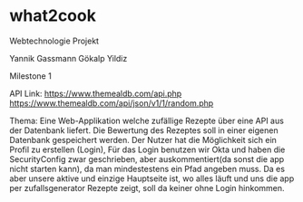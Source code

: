 # what2cook
Webtechnologie Projekt

Yannik Gassmann
Gökalp Yildiz

Milestone 1

API Link: https://www.themealdb.com/api.php
https://www.themealdb.com/api/json/v1/1/random.php

Thema:
Eine Web-Applikation welche zufällige Rezepte über eine API aus der Datenbank liefert.
Die Bewertung des Rezeptes soll in einer eigenen Datenbank gespeichert werden.
Der Nutzer hat die Möglichkeit sich ein Profil zu erstellen (Login),
Für das Login benutzen wir Okta und haben die SecurityConfig zwar geschrieben, aber auskommentiert(da sonst die app nicht starten kann), da man mindestestens ein Pfad angeben muss.
Da es aber unsere aktive und einzige Hauptseite ist, wo alles läuft und uns die app per zufallsgenerator Rezepte zeigt, soll da keiner ohne Login hinkommen.


